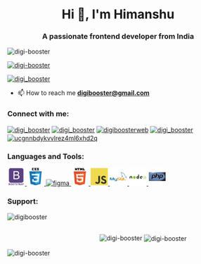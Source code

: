 <h1 align="center">Hi 👋, I'm Himanshu</h1>
<h3 align="center">A passionate frontend developer from India</h3>

<p align="left"> <img src="https://komarev.com/ghpvc/?username=digi-booster&label=Profile%20views&color=0e75b6&style=flat" alt="digi-booster" /> </p>

<p align="left"> <a href="https://github.com/ryo-ma/github-profile-trophy"><img src="https://github-profile-trophy.vercel.app/?username=digi-booster" alt="digi-booster" /></a> </p>

<p align="left"> <a href="https://twitter.com/digi_booster" target="blank"><img src="https://img.shields.io/twitter/follow/digi_booster?logo=twitter&style=for-the-badge" alt="digi_booster" /></a> </p>

- 📫 How to reach me **digibooster@gmail.com**

<h3 align="left">Connect with me:</h3>
<p align="left">
<a href="https://twitter.com/digi_booster" target="blank"><img align="center" src="https://raw.githubusercontent.com/rahuldkjain/github-profile-readme-generator/master/src/images/icons/Social/twitter.svg" alt="digi_booster" height="30" width="40" /></a>
<a href="https://linkedin.com/in/digi_booster" target="blank"><img align="center" src="https://raw.githubusercontent.com/rahuldkjain/github-profile-readme-generator/master/src/images/icons/Social/linked-in-alt.svg" alt="digi_booster" height="30" width="40" /></a>
<a href="https://fb.com/digiboosterweb" target="blank"><img align="center" src="https://raw.githubusercontent.com/rahuldkjain/github-profile-readme-generator/master/src/images/icons/Social/facebook.svg" alt="digiboosterweb" height="30" width="40" /></a>
<a href="https://instagram.com/digi_booster" target="blank"><img align="center" src="https://raw.githubusercontent.com/rahuldkjain/github-profile-readme-generator/master/src/images/icons/Social/instagram.svg" alt="digi_booster" height="30" width="40" /></a>
<a href="https://www.youtube.com/c/ucgnnbdykvvlrez4ml6xhd2q" target="blank"><img align="center" src="https://raw.githubusercontent.com/rahuldkjain/github-profile-readme-generator/master/src/images/icons/Social/youtube.svg" alt="ucgnnbdykvvlrez4ml6xhd2q" height="30" width="40" /></a>
</p>

<h3 align="left">Languages and Tools:</h3>
<p align="left"> <a href="https://getbootstrap.com" target="_blank"> <img src="https://raw.githubusercontent.com/devicons/devicon/master/icons/bootstrap/bootstrap-plain-wordmark.svg" alt="bootstrap" width="40" height="40"/> </a> <a href="https://www.w3schools.com/css/" target="_blank"> <img src="https://raw.githubusercontent.com/devicons/devicon/master/icons/css3/css3-original-wordmark.svg" alt="css3" width="40" height="40"/> </a> <a href="https://www.figma.com/" target="_blank"> <img src="https://www.vectorlogo.zone/logos/figma/figma-icon.svg" alt="figma" width="40" height="40"/> </a> <a href="https://www.w3.org/html/" target="_blank"> <img src="https://raw.githubusercontent.com/devicons/devicon/master/icons/html5/html5-original-wordmark.svg" alt="html5" width="40" height="40"/> </a> <a href="https://developer.mozilla.org/en-US/docs/Web/JavaScript" target="_blank"> <img src="https://raw.githubusercontent.com/devicons/devicon/master/icons/javascript/javascript-original.svg" alt="javascript" width="40" height="40"/> </a> <a href="https://www.mysql.com/" target="_blank"> <img src="https://raw.githubusercontent.com/devicons/devicon/master/icons/mysql/mysql-original-wordmark.svg" alt="mysql" width="40" height="40"/> </a> <a href="https://nodejs.org" target="_blank"> <img src="https://raw.githubusercontent.com/devicons/devicon/master/icons/nodejs/nodejs-original-wordmark.svg" alt="nodejs" width="40" height="40"/> </a> <a href="https://www.php.net" target="_blank"> <img src="https://raw.githubusercontent.com/devicons/devicon/master/icons/php/php-original.svg" alt="php" width="40" height="40"/> </a> </p>

<h3 align="left">Support:</h3>
<p><a href="https://www.buymeacoffee.com/digibooster"> <img align="left" src="https://cdn.buymeacoffee.com/buttons/v2/default-yellow.png" height="50" width="210" alt="digibooster" /></a></p><br><br>

<p><img align="left" src="https://github-readme-stats.vercel.app/api/top-langs?username=digi-booster&show_icons=true&locale=en&layout=compact" alt="digi-booster" /></p>

<p>&nbsp;<img align="center" src="https://github-readme-stats.vercel.app/api?username=digi-booster&show_icons=true&locale=en" alt="digi-booster" /></p>

<p><img align="center" src="https://github-readme-streak-stats.herokuapp.com/?user=digi-booster&" alt="digi-booster" /></p>
